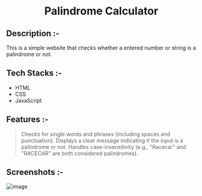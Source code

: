 # <p align="center">Palindrome Calculator</p>

## Description :-

This is a simple website that checks whether a entered number or string is a palindrome or not.

## Tech Stacks :-

- HTML
- CSS
- JavaScript

## Features :-

> Checks for single words and phrases (including spaces and punctuation).
Displays a clear message indicating if the input is a palindrome or not.
Handles case-insensitivity (e.g., "Racecar" and "RACECAR" are both considered palindromes).

## Screenshots :-

![image](https://github.com/Rakesh9100/CalcDiverse/assets/146326636/95d593fd-4e29-4780-86ee-268523c51c1c)
